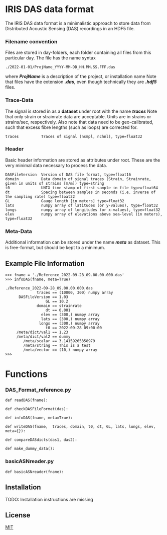 # IRIS DAS data format

The IRIS DAS data format is a minimalistic approach to store data from Distributed Acoustic Sensing (DAS) recordings in an HDF5 file.

### Filename convention
Files are stored in day-folders, each folder containing all files from this particular day. The file has the name syntax 
```
./2022-01-01/ProjName_YYYY-MM-DD_HH.MM.SS.FFF.das
```
where ***ProjName*** is a description of the project, or installation name
Note that files have the extension ***.das***, even though technically they are ***.hdf5*** files.


### Trace-Data
The signal is stored in as a **dataset** under root with the name ***traces***
Note that only strain or strainrate data are acceptable. Units are in strains or strains/sec, respectively.
Also note that data need to be geo-calibrated, such that excess fibre lengths (such as loops) are corrected for. 

```
traces          Traces of signal (nsmpl, nchnl), type=float32
```

### Header
Basic header information are stored as attributes under root. These are the very minimal data necessary to process the data.
```
DASFileVersion  Version of DAS file format, type=float16
domain          Data domain of signal traces (Strain, Strainrate, given in units of strains [m/m]) type=string
t0              UNIX time stamp of first sample in file type=float64
dt              Spacing between samples in seconds (i.e. inverse of the sampling rate) type=float32
GL              Gauge length [in meters] type=float32
lats            numpy array of latitudes (or y-values), type=float32
longs           numpy array of longitudes (or x-values), type=float32
elev            numpy array of elevations above sea-level (in meters), type=float32
```

### Meta-Data
Additional information can be stored under the name ***meta*** as dataset. This is free-format, but should be kept to a minimum.





## Example File Information

```
>>> fname = './Reference_2022-09-28_09.00.00.000.das'
>>> infoDAS(fname, meta=True)

./Reference_2022-09-28_09.00.00.000.das
              traces == (10000, 300) numpy array
      DASFileVersion == 1.03
                  GL == 10.2
              domain == strainrate
                  dt == 0.001
                elev == (300,) numpy array
                lats == (300,) numpy array
               longs == (300,) numpy array
                  t0 == 2022-09-28 09:00:00
     /meta/dict/val1 == 1.23
     /meta/dict/val2 == dummy
        /meta/scalar == 3.14159265358979
        /meta/string == This is a test
        /meta/vector == (10,) numpy array
>>>
```


# Functions

### DAS_Format_reference.py
```
def readDAS(fname):
```
```
def checkDASFileFormat(das):
```
```
def infoDAS(fname, meta=True):
```
```
def writeDAS(fname,  traces, domain, t0, dt, GL, lats, longs, elev, meta={}):
```
```
def compareDASdicts(das1, das2):
```
```
def make_dummy_data():
```

### basicASNreader.py
```
def basicASNreader(fname):
```






 




## Installation

TODO: Installation instructions are missing



## License
[MIT](https://choosealicense.com/licenses/mit/)
